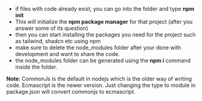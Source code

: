 - if files with code already exist, you can go into the folder and type <b>npm init</b>
- This will initialize the <b>npm package manager</b> for that project (after you answer some of its question)
- then you can start installing the packages you need for the project such as tailwind, shadcn etc using npm
- make sure to delete the node_modules folder after your done with development and want to share the code.
- the node_modules folder can be generated using the <b>npm i</b> command inside the folder.

<b>Note</b>: CommonJs is the default in nodejs which is the older way of writing code. Ecmascript is the newer version. Just changing the type to module in package.json will convert commonjs to ecmascript.

